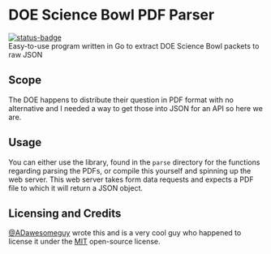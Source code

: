 # DOE Science Bowl PDF Parser
[![status-badge](https://ci.adawesome.tech/api/badges/ADawesomeguy/doe-scibowl-pdf-parser/status.svg)](https://ci.adawesome.tech/ADawesomeguy/doe-scibowl-pdf-parser)  
Easy-to-use program written in Go to extract DOE Science Bowl packets to raw JSON

## Scope
The DOE happens to distribute their question in PDF format with no alternative and I needed a way to get those into JSON for an API so here we are.

## Usage
You can either use the library, found in the `parse` directory for the functions regarding parsing the PDFs, or compile this yourself and spinning up the web server. This web server takes form data requests and expects a PDF file to which it will return a JSON object.

## Licensing and Credits
[@ADawesomeguy](https://github.com/ADawesomeguy) wrote this and is a very cool guy who happened to license it under the [MIT](https://opensource.org/licenses/MIT) open-source license.